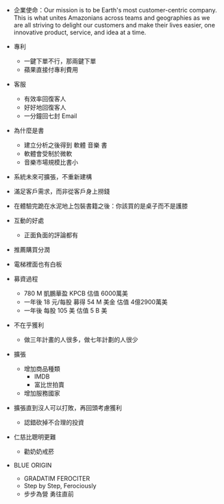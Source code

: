 - 企業使命：Our mission is to be Earth's most customer-centric company. This is what unites Amazonians across teams and geographies as we are all striving to delight our customers and make their lives easier, one innovative product, service, and idea at a time.

- 專利
    - 一鍵下單不行，那兩鍵下單
    - 蘋果直接付專利費用

- 客服
    - 有效率回復客人
    - 好好地回復客人
    - 一分鐘回七封 Email

- 為什麼是書
    - 建立分析之後得到 軟體 音樂 書
    - 軟體會受制於微軟
    - 音樂市場規模比書小

- 系統未來可擴張，不重新建構

- 滿足客戶需求，而非從客戶身上撈錢

- 在體驗完跪在水泥地上包裝書籍之後：你該買的是桌子而不是護膝

- 互動的好處
    - 正面負面的評論都有

- 推薦購買分潤

- 電梯裡面也有白板

- 募資過程
    - 780 M 凱鵬華盈 KPCB 估值 6000萬美
    - 一年後 18 元/每股 募得 54 M 美金 估值 4億2900萬美
    - 一年後 每股 105 美  估值 5 B 美

- 不在乎獲利
    - 做三年計畫的人很多，做七年計劃的人很少

- 擴張
    - 增加商品種類
        - IMDB
        - 富比世拍賣
    - 增加服務國家

- 擴張直到沒人可以打敗，再回頭考慮獲利
    - 認錯砍掉不合理的投資

- 仁慈比聰明更難
    - 勸奶奶戒菸

- BLUE ORIGIN
    - GRADATIM FEROCITER
    - Step by Step, Ferociously
    - 步步為營 勇往直前